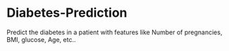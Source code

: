 # Diabetes-Prediction
Predict the diabetes in a patient with features like Number of pregnancies, BMI, glucose, Age, etc..
